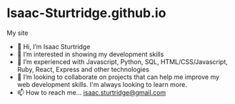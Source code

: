 # Isaac-Sturtridge.github.io
My site

- 👋 Hi, I’m Isaac Sturtridge
- 👀 I’m interested in showing my development skills
- 🌱 I’m experienced with Javascript, Python, SQL, HTML/CSS/Javascript, Ruby, React, Express and other technologies
- 💞️ I’m looking to collaborate on projects that can help me improve my web development skills. I'm always looking to learn more.
- 📫 How to reach me... isaac.sturtridge@gmail.com
